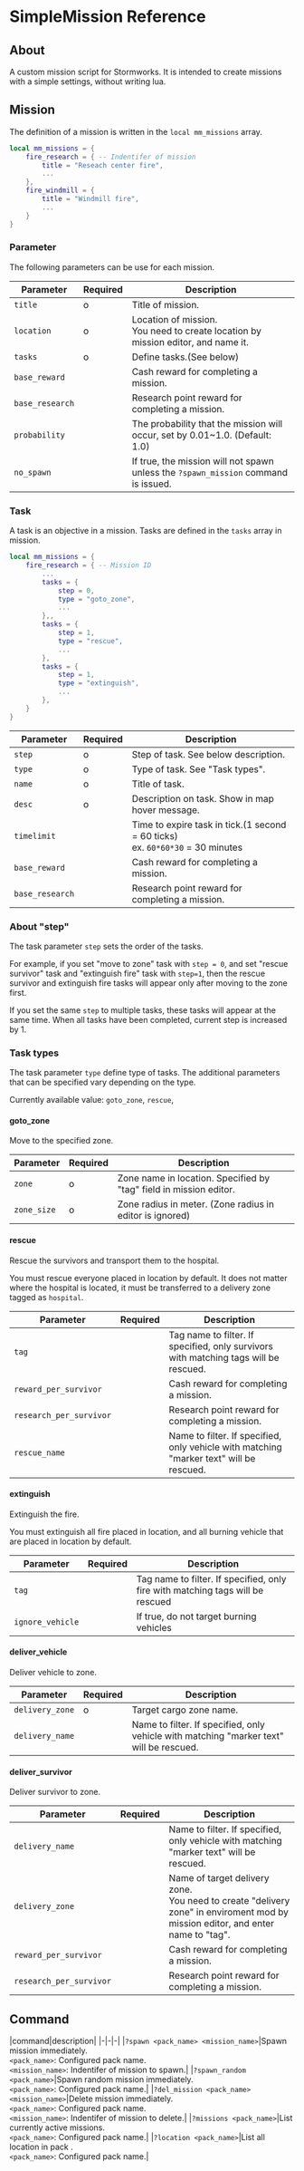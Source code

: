 SimpleMission Reference
==================

## About
A custom mission script for Stormworks.
It is intended to create missions with a simple settings, without writing lua.

## Mission

The definition of a mission is written in the `local mm_missions` array.

```lua
local mm_missions = {
    fire_research = { -- Indentifer of mission
        title = "Reseach center fire",
        ...
    },
    fire_windmill = {
        title = "Windmill fire",
        ...
    }
}
```

### Parameter
The following parameters can be use for each mission.

|Parameter|Required|Description|
|---------|----|----|
|`title`|o|Title of mission.|
|`location`|o|Location of mission.<br>You need to create location by mission editor, and name it.|
|`tasks`|o|Define tasks.(See below)|
|`base_reward`||Cash reward for completing a mission.|
|`base_research`||Research point reward for completing a mission.|
|`probability`||The probability that the mission will occur, set by 0.01~1.0. (Default: 1.0)|
|`no_spawn`||If true, the mission will not spawn unless the `?spawn_mission` command is issued. |

### Task
A task is an objective in a mission. Tasks are defined in the `tasks` array in mission.

```lua
local mm_missions = {
    fire_research = { -- Mission ID
        ...
        tasks = {
            step = 0, 
            type = "goto_zone",
            ...
        },,
        tasks = {
            step = 1, 
            type = "rescue",
            ...
        },
        tasks = {
            step = 1, 
            type = "extinguish",
            ...
        },
    }
}
```

|Parameter|Required|Description|
|---------|----|----|
|`step`|o|Step of task. See below description.|
|`type`|o|Type of task. See "Task types".|
|`name`|o|Title of task.|
|`desc`|o|Description on task. Show in map hover message.|
|`timelimit`||Time to expire task in tick.(1 second = 60 ticks)<br>ex. `60*60*30` = 30 minutes|
|`base_reward`||Cash reward for completing a mission.|
|`base_research`||Research point reward for completing a mission.|

### About "step"
The task parameter `step` sets the order of the tasks.

For example, if you set "move to zone" task with `step = 0`, and set "rescue survivor" task and "extinguish fire" task with `step=1`, then the rescue survivor and extinguish fire tasks will appear only after moving to the zone first.

If you set the same `step` to multiple tasks, these tasks will appear at the same time. When all tasks have been completed, current step is increased by 1.

### Task types
The task parameter `type` define type of tasks. The additional parameters that can be specified vary depending on the type.

Currently available value: `goto_zone`, `rescue`, ` `

#### goto_zone

Move to the specified zone.

|Parameter|Required|Description|
|-----------|----|----|
|`zone`|o|Zone name in location. Specified by "tag" field in mission editor.|
|`zone_size`|o|Zone radius in meter. (Zone radius in editor is ignored)|

#### rescue

Rescue the survivors and transport them to the hospital.

You must rescue everyone placed in location by default. It does not matter where the hospital is located, it must be transferred to a delivery zone tagged as `hospital`.

|Parameter|Required|Description|
|-----------|----|----|
|`tag`||Tag name to filter. If specified, only survivors with matching tags will be rescued.|
|`reward_per_survivor`||Cash reward for completing a mission.|
|`research_per_survivor`||Research point reward for completing a mission.|
|`rescue_name`||Name to filter. If specified, only vehicle with matching "marker text" will be rescued.|

#### extinguish

Extinguish the fire.

You must extinguish all fire placed in location, and all burning vehicle that are placed in location by default.

|Parameter|Required|Description|
|-----------|----|----|
|`tag`||Tag name to filter. If specified, only fire with matching tags will be rescued|
|`ignore_vehicle`||If true, do not target burning vehicles|

#### deliver_vehicle

Deliver vehicle to zone.

|Parameter|Required|Description|
|-----------|----|----|
|`delivery_zone`|o|Target cargo zone name.|
|`delivery_name`||Name to filter. If specified, only vehicle with matching "marker text" will be rescued.|

#### deliver_survivor

Deliver survivor to zone.

|Parameter|Required|Description|
|-----------|----|----|
|`delivery_name`||Name to filter. If specified, only vehicle with matching "marker text" will be rescued.|
|`delivery_zone`||Name of target delivery zone. <br>You need to create "delivery zone" in enviroment mod by mission editor, and enter name to "tag".|
|`reward_per_survivor`||Cash reward for completing a mission.|
|`research_per_survivor`||Research point reward for completing a mission.|

## Command

|command|description|
|-|-|-|
|`?spawn <pack_name> <mission_name>`|Spawn mission immediately.<br>`<pack_name>`: Configured pack name.<br>`<mission_name>`: Indentifer of mission to spawn.|
|`?spawn_random <pack_name>`|Spawn random mission immediately.<br>`<pack_name>`: Configured pack name.|
|`?del_mission <pack_name> <mission_name>`|Delete mission immediately.<br>`<pack_name>`: Configured pack name.<br>`<mission_name>`: Indentifer of mission to delete.|
|`?missions <pack_name>`|List currently active missions.<br>`<pack_name>`: Configured pack name.|
|`?location <pack_name>`|List all location in pack
.<br>`<pack_name>`: Configured pack name.|
